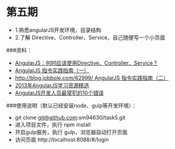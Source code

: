 # 第五期
- 1.熟悉angularJS开发环境，目录结构
- 2.了解 Directive、Controller、Service，自己随便写一个小页面

###资料：

- [AngularJS：何时应该使用Directive、Controller、Service？](http://damoqiongqiu.iteye.com/blog/1971204)
- [AngularJS 指令实践指南（一）](http://blog.jobbole.com/62249/)
- [http://blog.jobbole.com/62999/ AngularJS 指令实践指南（二）](http://blog.jobbole.com/62999/)
- [2013年AngularJS学习资源精选](http://blog.jobbole.com/54716/)
- [AngularJS开发人员最常犯的10个错误](http://blog.jobbole.com/78946/)

###使用说明（默认已经安装node、gulp等开发环境）：
- git clone git@github.com:xm94630/task5.git
- 进入项目文件，执行 npm install
- 开启gulp服务，执行 gulp，浏览器自动打开页面
- 访问页面 http://localhost:8088/#/login  
